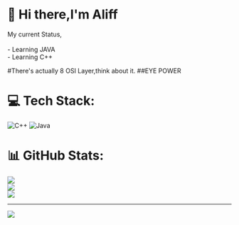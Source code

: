 # 💫 Hi there,I'm Aliff
My current Status,<br><br>- Learning JAVA<br>- Learning C++<br>

#There's actually 8 OSI Layer,think about it.
##EYE POWER

# 💻 Tech Stack:
![C++](https://img.shields.io/badge/c++-%2300599C.svg?style=for-the-badge&logo=c%2B%2B&logoColor=white) ![Java](https://img.shields.io/badge/java-%23ED8B00.svg?style=for-the-badge&logo=java&logoColor=white)
# 📊 GitHub Stats:
![](https://github-readme-stats.vercel.app/api?username=AliffTaib&theme=merko&hide_border=false&include_all_commits=false&count_private=false)<br/>
![](https://github-readme-streak-stats.herokuapp.com/?user=AliffTaib&theme=merko&hide_border=false)<br/>
![](https://github-readme-stats.vercel.app/api/top-langs/?username=AliffTaib&theme=merko&hide_border=false&include_all_commits=false&count_private=false&layout=compact)

---
[![](https://visitcount.itsvg.in/api?id=AliffTaib&icon=0&color=0)](https://visitcount.itsvg.in)

<!-- Proudly created with GPRM ( https://gprm.itsvg.in ) -->
